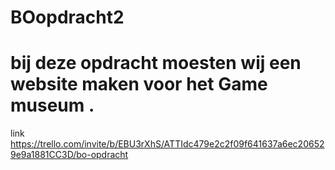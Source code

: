 # BOopdracht2
# bij deze opdracht moesten wij een website maken voor het Game museum . 
link https://trello.com/invite/b/EBU3rXhS/ATTIdc479e2c2f09f641637a6ec206529e9a1881CC3D/bo-opdracht
